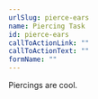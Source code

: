 ```yaml
---
urlSlug: pierce-ears
name: Piercing Task
id: pierce-ears
callToActionLink: ""
callToActionText: ""
formName: ""
---
```


Piercings are cool.
